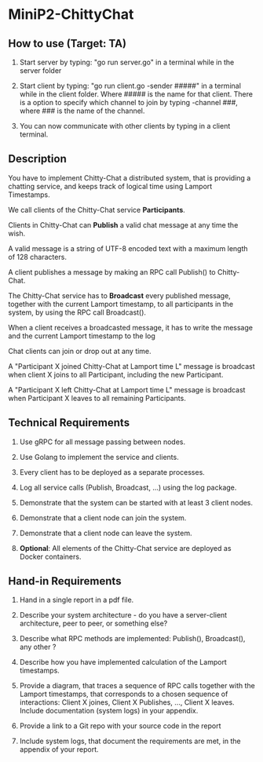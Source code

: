 # MiniP2-ChittyChat

## How to use (Target: TA)
1. Start server by typing: "go run server.go" in a terminal while in the server folder

1. Start client by typing: "go run client.go -sender #####" in a terminal while in the client folder. Where ##### is the name for that client. There is a option to specify which channel to join by typing -channel ###, where ### is the name of the channel.

1. You can now communicate with other clients by typing in a client terminal.

## Description

You have to implement Chitty-Chat a distributed system, that is providing a chatting service, and keeps track of logical time using Lamport Timestamps.

We call clients of the Chitty-Chat service **Participants**.

Clients in Chitty-Chat can **Publish** a valid chat message at any time the wish.

A valid message is a string of UTF-8 encoded text with a maximum length of 128 characters.

A client publishes a message by making an RPC call Publish() to Chitty-Chat.

The Chitty-Chat service has to **Broadcast** every published message, together with the current Lamport timestamp, to all participants in the system, by using the RPC call Broadcast().

When a client receives a broadcasted message, it has to write the message and the current Lamport timestamp to the log

Chat clients can join or drop out at any time. 

A "Participant X  joined Chitty-Chat at Lamport time L" message is broadcast when client X joins to all Participant, including the new Participant.

A "Participant X left Chitty-Chat at Lamport time L" message is broadcast when Participant X leaves to all remaining Participants.

## Technical Requirements

1. Use gRPC for all message passing between nodes.

1. Use Golang to implement the service and clients.

1. Every client has to be deployed as a separate processes.

1. Log all service calls (Publish, Broadcast, ...) using the log package.

1. Demonstrate that the system can be started with at least 3 client nodes.

1. Demonstrate that a client node can join the system.

1. Demonstrate that a client node can leave the system.

1. **Optional**: All elements of the Chitty-Chat service are deployed as Docker containers.

## Hand-in Requirements

1. Hand in a single report in a pdf file.

1. Describe your system architecture - do you have a server-client architecture, peer to peer, or something else?

1. Describe what  RPC methods are implemented: Publish(), Broadcast(), any other ?

1. Describe how you have implemented calculation of the Lamport timestamps.

1. Provide a diagram, that traces a sequence of RPC calls together with the Lamport timestamps, that corresponds to a chosen sequence of interactions: Client X joines, Client X Publishes, ..., Client X leaves. Include documentation (system logs) in your appendix.

1. Provide a link to a Git repo with your source code in the report

1. Include system logs, that document the requirements are met, in the appendix of your report.
